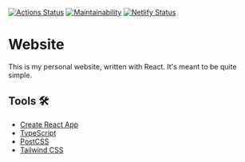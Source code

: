 [![Actions Status](https://github.com/Oreoz/website/workflows/Node%20CI/badge.svg)](https://github.com/Oreoz/website/actions)
[![Maintainability](https://api.codeclimate.com/v1/badges/710a2390e62c8cb41a2b/maintainability)](https://codeclimate.com/github/Oreoz/website/maintainability)
[![Netlify Status](https://api.netlify.com/api/v1/badges/4cccdf6c-d325-44c3-af47-97fae30a1a78/deploy-status)](https://app.netlify.com/sites/oreoz/deploys)

# Website

This is my personal website, written with React. It's meant to be quite simple.

## Tools 🛠

- [Create React App](https://github.com/facebook/create-react-app)
- [TypeScript](https://www.typescriptlang.org/)
- [PostCSS](https://postcss.org/)
- [Tailwind CSS](https://tailwindcss.com/)
